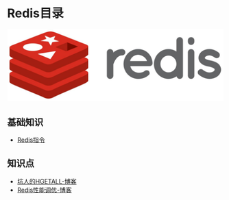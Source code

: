 # Redis目录

<div align="center">
    <img src="https://github.com/xuanchengsunjin/Jim_note/blob/sandbox/resource/img/database/redis_logo.png" width="900px">
</div>

## 基础知识

- [Redis指令](http://http://doc.redisfans.com/)

## 知识点

- [坑人的HGETALL-博客](https://blog.csdn.net/zhongguomao/article/details/52095883)
- [Redis性能调优-博客](https://www.cnblogs.com/276815076/p/7245333.html)